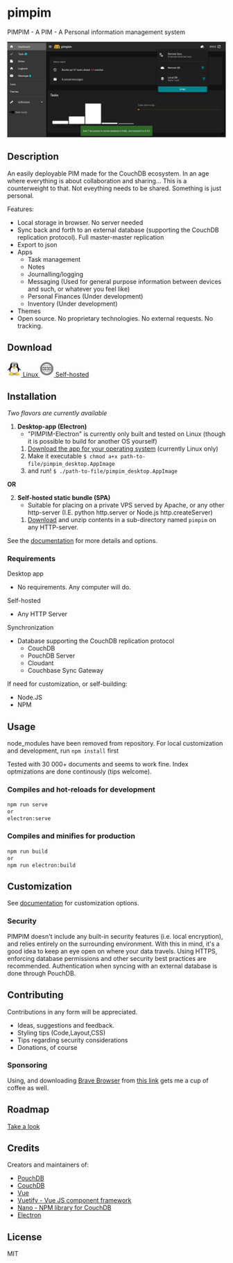 # pimpim
PIMPIM - A PIM - A Personal information management system

![Dashboard screenshot](assets/img/dashboard.png)

## Description
An easily deployable PIM made for the CouchDB ecosystem.
In an age where everything is about collaboration and sharing... This is a counterweight to that. Not eveything needs to be shared. Something is just personal.

Features:
* Local storage in browser. No server needed
* Sync back and forth to an external database (supporting the CouchDB replication protocol). Full master-master replication
* Export to json
* Apps
    * Task management
    * Notes
    * Journalling/logging
    * Messaging (Used for general purpose information between devices and such, or whatever you feel like)
    * Personal Finances (Under development)
    * Inventory (Under development)
* Themes
* Open source. No proprietary technologies. No external requests. No tracking.

## <a id="downloads"></a>Download

<div class="card">
    <a href="https://lybekk.tech/downloads/pimpim_desktop.AppImage" class="btn">
        <img src="assets/img/logo_linux.png" alt="Linux" width="32">
        Linux
    </a>
    <a href="https://lybekk.tech/downloads/pimpim_self_hosted.zip" class="btn">
        <img src="assets/img/logo_self_hosted.png" alt="Self-hosted" width="32">
        Self-hosted
    </a>

</div>

## Installation

*Two flavors are currently available*

1. **Desktop-app (Electron)**
    * "PIMPIM-Electron" is currently only built and tested on Linux (though it is possible to build for another OS yourself)
    1. [Download the app for your operating system](#downloads) (currently Linux only)
    2. Make it executable `$ chmod a+x path-to-file/pimpim_desktop.AppImage`
    3. and run! `$ ./path-to-file/pimpim_desktop.AppImage`

**OR**

2. **Self-hosted static bundle (SPA)**
    * Suitable for placing on a private VPS served by Apache, or any other http-server (I.E. python http.server or Node.js http.createServer)
    1. [Download](#downloads) and unzip contents in a sub-directory named `pimpim` on any HTTP-server.

See the [documentation](docs/gettingstarted#installation) for more details and options.

### Requirements

Desktop app
* No requirements. Any computer will do.

Self-hosted
* Any HTTP Server

Synchronization
* Database supporting the CouchDB replication protocol
    * CouchDB
    * PouchDB Server
    * Cloudant
    * Couchbase Sync Gateway

If need for customization, or self-building:
* Node.JS
* NPM

## Usage

node_modules have been removed from repository. For local customization and development, run <code>npm install</code> first

Tested with 30 000+ documents and seems to work fine. Index optmizations are done continously (tips welcome).

### Compiles and hot-reloads for development
```
npm run serve
or
electron:serve
```

### Compiles and minifies for production
```
npm run build
or
npm run electron:build
```

## Customization

See [documentation](docs/gettingstarted) for customization options.

### Security
PIMPIM doesn't include any built-in security features (i.e. local encryption), and relies entirely on the surrounding environment. With this in mind, it's a good idea to keep an eye open on where your data travels.
Using HTTPS, enforcing database permissions and other security best practices are recommended. 
Authentication when syncing with an external database is done through PouchDB.

## Contributing
Contributions in any form will be appreciated.

* Ideas, suggestions and feedback.
* Styling tips (Code,Layout,CSS)
* Tips regarding security considerations
* Donations, of course

### Sponsoring
Using, and downloading [Brave Browser](https://brave.com/lyb569) from [this link](https://brave.com/lyb569) gets me a cup of coffee as well.

## Roadmap

[Take a look](docs/roadmap)

## Credits
Creators and maintainers of:
* [PouchDB](https://pouchdb.com/)
* [CouchDB](https://couchdb.apache.org/)
* [Vue](https://vuejs.org/)
* [Vuetify - Vue JS component framework](https://vuetifyjs.com/en/)
* [Nano - NPM library for CouchDB](https://www.npmjs.com/package/nano)
* [Electron](https://www.electronjs.org/)

## License
MIT
